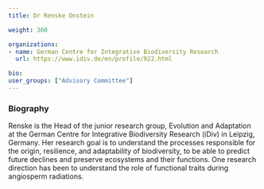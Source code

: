 ```yaml
---
title: Dr Renske Onstein

weight: 360

organizations:
- name: German Centre for Integrative Biodiversity Research 
  url: https://www.idiv.de/en/profile/922.html

bio: 
user_groups: ["Advisory Committee"]
---
```


### Biography

Renske is the Head of the junior research group, Evolution and Adaptation at the German Centre for Integrative Biodiversity Research (iDiv) in Leipzig, Germany. Her research goal is to understand the processes responsible for the origin, resilience, and adaptability of biodiversity, to be able to predict future declines and preserve ecosystems and their functions. One research direction has been to understand the role of functional traits during angiosperm radiations.
